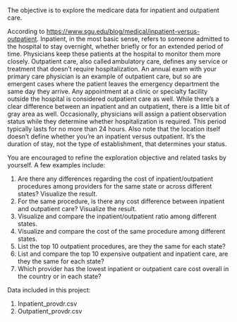 The objective is to explore the medicare data for inpatient and outpatient care. 

According to https://www.sgu.edu/blog/medical/inpatient-versus-outpatient. Inpatient, in the most basic sense, refers to someone admitted to the hospital to stay overnight, whether briefly or for an extended period of time. Physicians keep these patients at the hospital to monitor them more closely. Outpatient care, also called ambulatory care, defines any service or treatment that doesn’t require hospitalization. An annual exam with your primary care physician is an example of outpatient care, but so are emergent cases where the patient leaves the emergency department the same day they arrive. Any appointment at a clinic or specialty facility outside the hospital is considered outpatient care as well. While there’s a clear difference between an inpatient and an outpatient, there is a little bit of gray area as well. Occasionally, physicians will assign a patient observation status while they determine whether hospitalization is required. This period typically lasts for no more than 24 hours. Also note that the location itself doesn’t define whether you’re an inpatient versus outpatient. It’s the duration of stay, not the type of establishment, that determines your status.

You are encouraged to refine the exploration objective and related tasks by yourself. A few examples include:
1. Are there any differences regarding the cost of inpatient/outpatient procedures among providers for the same state or across different states? Visualize the result.
2. For the same procedure, is there any cost difference between inpatient and outpatient care? Visualize the result.
3. Visualize and compare the inpatient/outpatient ratio among different states.
4. Visualize and compare the cost of the same procedure among different states.
5. List the top 10 outpatient procedures, are they the same for each state?
6. List and compare the top 10 expensive outpatient and inpatient care, are they the same for each state?
7. Which provider has the lowest inpatient or outpatient care cost overall in the country or in each state?

Data included in this project:
1. Inpatient_provdr.csv
2. Outpatient_provdr.csv



